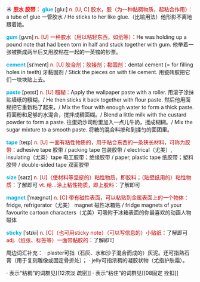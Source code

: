 ☀ <font color="red">**胶水 胶带：**</font>
<font color="sky blue">**glue**</font> [ɡlu:] 
<font color="#c00000">n. [U, C] 胶水，胶（为一种黏稠物质，起粘合作用）：</font>a tube of glue 一管胶水 / He sticks to her like glue.（比喻用法）他形影不离地跟着她。
           
<font color="sky blue">**gum**</font> [gʌm]
<font color="#c00000">n. [U] 一种胶水（用以粘轻东西，如纸等）：</font>He was holding up a pound note that had been torn in half and stuck together with gum. 他举着一张被撕成两半后又用胶粘在一起的一英镑的钞票。
 
<font color="sky blue">**cement**</font> [sɪˈment]
<font color="#c00000">n. [U] 胶合剂；胶接剂；黏固剂：</font>dental cement (= for filling holes in teeth) 牙黏固剂 / Stick the pieces on with tile cement. 用瓷砖胶把它们一块块贴上去。

<font color="sky blue">**paste**</font> [peɪst]
<font color="#c00000">n. [U] 糨糊：</font>Apply the wallpaper paste with a roller. 用滚子涂抹贴墙纸的糨糊。/ He then sticks it back together with flour paste. 然后他用面糊把它重新粘了起来。/ Mix the flour with enough water to form a thick paste. 将面粉和足够的水混合，搅拌成稠面糊。/ Blend a little milk with the custard powder to form a paste. 往蛋奶沙司粉里加入一点儿牛奶，搅成糊糊。/ Mix the sugar mixture to a smooth paste. 将糖的混合料掺和到揉匀的面团里。
 
<font color="sky blue">**tape**</font> [teɪp] 
<font color="#c00000">n. [U] 一面有粘性物质的，用于粘合东西的一条狭长材料，可称为胶带：</font>adhesive tape 胶带 / packing tape 包装胶带 / electrical（尤美）, insulating（尤英）tape 电工胶带；绝缘胶带 / paper, plastic tape 纸胶带；塑料胶带 / double-sided tape 双面胶带

<font color="sky blue">**size**</font> [saɪz] 
<font color="#c00000">n. [U]（使材料等坚挺的）粘性物质，即胶料；（贴壁纸用的）粘性物质：</font>了解即可 <font color="#c00000">vt. 给…涂上粘性物质，即上胶料：</font>了解即可
           
<font color="sky blue">**magnet**</font> [ˈmægnət]
<font color="#c00000">n. [C] 带有磁性表面，可以粘贴到金属表面上的一个物体：</font>fridge, refrigerator（尤美） magnet 磁性冰箱贴 / fridge magnets of your favourite cartoon characters（尤美）可吸附于冰箱表面的你最喜欢的动画人物磁体
           
<font color="sky blue">**sticky**</font> [ˈstɪki]
<font color="#c00000">n. [C]（也可用sticky note）（可以写信息的）小贴纸：</font>了解即可 <font color="#c00000">adj.（纸张、标签等）一面带黏胶的：</font>了解即可

周边词汇补充：
· plaster可指（石灰、水和沙子混合而成的）灰泥。还可指熟石膏（用于复刻雕像或固定骨折处）；
· jelly可指浓稠的凝胶状物（尤指护肤霜）。

· 表示“粘稠”的词群见[[12浓淡 疏密]]
· 表示“粘住”的词群见[[08固定 拴扣]]